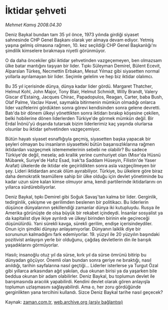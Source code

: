 # İktidar şehveti

*Mehmet Kamış 2008.04.30*

<tr><td class="metin" colspan="2" style="padding-top: 20px; padding-left: 5px; padding-right: 10px;">Deniz Baykal bundan tam 35 yıl önce, 1973 yılında girdiği siyaset sahnesinde CHP Genel Başkanı olarak yer almaya devam ediyor. Yetmiş yaşına gelmiş olmasına rağmen, 10. kez seçildiği CHP Genel Başkanlığı'nı şimdilik kimselere bırakmaya niyetli görünmüyor.</td></tr><tr><td class="metin" colspan="2" style="padding-top: 20px; padding-left: 5px; padding-right: 10px;"><p>O da daha öncekiler gibi iktidar şehvetinden vazgeçemeyen, ben olmazsam ülke batar mantığını taşıyan bir lider. Tıpkı Süleyman Demirel, Bülent Ecevit, Alparslan Türkeş, Necmettin Erbakan, Mesut Yılmaz gibi siyasetten normal yollarla ayrılamayan bir lider. Seçimle gelelim ve hep biz iktidar olalımcı. 
<p>Bu 35 yıl içerisinde dünya, dünya kadar lider gördü. Margaret Thatcher, Helmut Kohl, John Major, Tony Blair, Helmut Schmidt, Willy Brandt, Valery Giscar d'Estaing, Jacques Chirac, Papadopulos, Reagan, Carter, baba Bush, Olaf Palme, Vaclav Havel, saymakla bitirmenin mümkün olmadığı onlarca lider vazifelerini gördükten sonra görevi kendisinden sonra gelene devretti. Batı'da bir dönem ülkeyi yönettikten sonra iktidarı bırakıp köşesine çekilen, belki hobilerine dönen liderlerden Türkiye'de görmek mümkün değil. Bir Erdal İnönü'yü dışarıda tutarsak bizim liderlerimiz kaç yaşında olurlarsa olsunlar bu iktidar şehvetinden vazgeçemiyor. 
<p>Bütün hayatı siyaset esnaflığıyla geçmiş, siyasetten başka yapacak bir şeyleri olmayan bu insanların siyasetteki bütün başarısızlıklarına rağmen iktidardan vazgeçmek istememelerinin sebebi ne olabilir? Bu sadece Türkiye'de değil, mesela; adı krallık yerine cumhuriyet olan (Mısır'da Hüsnü Mübarek, Suriye'de Hafız Esad, Irak'ta Saddam Hüseyin, Filistin'de Yaser Arafat) ülkelerde de iktidar ele geçirildikten sonra asla vazgeçilmeyen bir şey. Lideri iktidardan ancak ölüm ayırabiliyor. Türkiye, bu ülkelere göre biraz daha demokratik teamüllere sahip bir ülke olduğu için devlet yönetiminde bu kadar uzun süre kalan kimse olmuyor ama, kendi partilerinde iktidarlarını on yıllarca sürdürebiliyorlar. 
<p>Deniz Baykal, tıpkı Demirel gibi Soğuk Savaş'tan kalma bir lider. Gerginlik, tedirginlik, çekişme ve gerilimden beslenen bir politikacı. Bu liderlerin düşünce dünyalarının şekillendiği zamanlar dünya iki kutupluydu. Rusya ile Amerika görünüşte de olsa büyük bir rekabet içindeydi. İnsanlar sosyalist ya da kapitalist diye ikiye ayrılırdı ve ülkeyi birinden birinin ele geçireceği düşünülürdü. Yani sürekli kavga, sürekli gerilim, endişe içerisindeydiler. Onun için şimdiki dünyayı anlayamıyorlar. Dünyanın laiklik diye bir sorununun kalmadığını fark edemiyorlar. 19. yüzyıl ile 20 yüzyılın başındaki pozitivist anlayışın yerle bir olduğunu, çağdaş devletlerin din ile barışık yaşadıklarını görmüyorlar.
<p>Hasılı; insanoğlu otuz yıl da sürse, kırk yıl da sürse ömrünü bitirip bu dünyadan göçüyor. Önemli olan bundan sonra geriye ne bıraktığı, nasıl anıldığı, tarihin sayfalarına nasıl geçtiği... Liderler isterlerse ya Turgut Özal gibi yıllarca arkasından ağıt yakılan, dua okunan birisi ya da yaşarken bile beddua okunan bir adam olabilirler. Deniz Baykal, bu toplumun devlet ile barışmasında aracılık yapabilirdi. Kendini devlet olarak gören anlayışla toplumun uzlaşmasını sağlayabilirdi. Ama o, her zoru gördüğünde gerginlikten yana tercihini kullandı. Sizce Deniz Baykal tarihe nasıl geçecek?<br/></p></p></p></p></p></td></tr>

Kaynak: [zaman.com.tr](http://zaman.com.tr/yazar.do?yazino=683171), [web.archive.org (arşiv bağlantısı)](http://web.archive.org/web/20080630005206/http://www.zaman.com.tr:80/yazar.do?yazino=683171)
